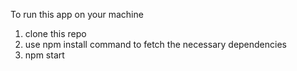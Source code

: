 To run this app on your machine
1. clone this repo
2. use npm install command to fetch the necessary dependencies 
3. npm start
